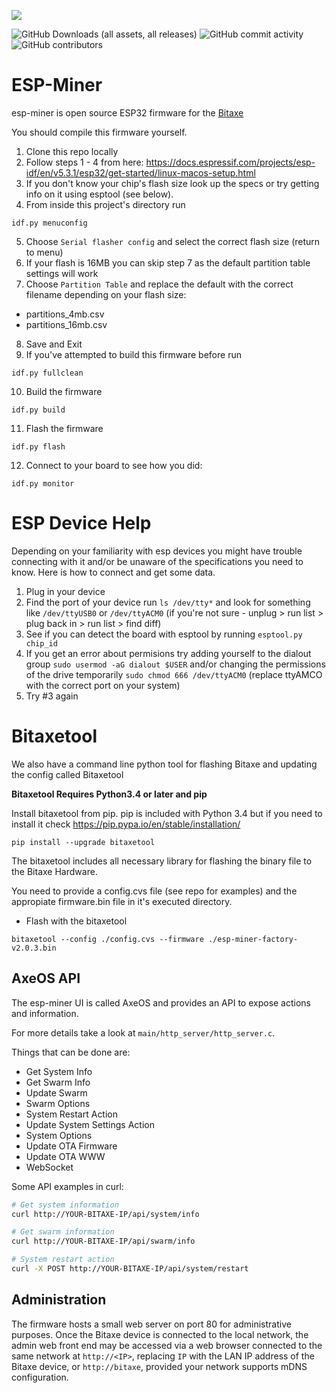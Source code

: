 [![](https://dcbadge.vercel.app/api/server/3E8ca2dkcC)](https://discord.gg/3E8ca2dkcC)

![GitHub Downloads (all assets, all releases)](https://img.shields.io/github/downloads/skot/esp-miner/total)
![GitHub commit activity](https://img.shields.io/github/commit-activity/t/skot/esp-miner)
![GitHub contributors](https://img.shields.io/github/contributors/skot/esp-miner)


# ESP-Miner
esp-miner is open source ESP32 firmware for the [Bitaxe](https://github.com/skot/bitaxe)

You should compile this firmware yourself. 
 
 1. Clone this repo locally
 2. Follow steps 1 - 4 from here: https://docs.espressif.com/projects/esp-idf/en/v5.3.1/esp32/get-started/linux-macos-setup.html
 3. If you don't know your chip's flash size look up the specs or try getting info on it using esptool (see below).
 4. From inside this project's directory  run
 ```
 idf.py menuconfig
 ```
 5. Choose `Serial flasher config` and select the correct flash size (return to menu)
 6. If your flash is 16MB you can skip step 7 as the default partition table settings will work
 7. Choose  `Partition Table` and replace the default with the correct filename depending on your flash size:
 - partitions_4mb.csv
 - partitions_16mb.csv
 8. Save and Exit
 9. If you've attempted to build this firmware before run 
 ```
 idf.py fullclean
 ```
 10. Build the firmware
 ```
 idf.py build
 ```
 11. Flash the firmware
 ```
 idf.py flash
 ```
 12. Connect to your board to see how you did:
 ```
 idf.py monitor
 ```

 # ESP Device Help
 Depending on your familiarity with esp devices you might have trouble connecting with it and/or be unaware of the specifications you need to know.  Here is how to connect and get some data.

 1. Plug in your device
 2. Find the port of your device run `ls /dev/tty*` and look for something like `/dev/ttyUSB0` or `/dev/ttyACM0` (if you're not sure - unplug > run list > plug back in > run list > find diff)
 3. See if you can detect the board with esptool by running `esptool.py chip_id`
 4. If you get an error about permisions try adding yourself to the dialout group `sudo usermod -aG dialout $USER` and/or changing the permissions of the drive temporarily `sudo chmod 666 /dev/ttyACM0` (replace ttyAMCO with the correct port on your system)
 5. Try #3 again

# Bitaxetool
We also have a command line python tool for flashing Bitaxe and updating the config called Bitaxetool 

**Bitaxetool Requires Python3.4 or later and pip**

Install bitaxetool from pip. pip is included with Python 3.4 but if you need to install it check <https://pip.pypa.io/en/stable/installation/>

```
pip install --upgrade bitaxetool
```
The bitaxetool includes all necessary library for flashing the binary file to the Bitaxe Hardware.

You need to provide a config.cvs file (see repo for examples) and the appropiate firmware.bin file in it's executed directory.

- Flash with the bitaxetool

```
bitaxetool --config ./config.cvs --firmware ./esp-miner-factory-v2.0.3.bin
```

## AxeOS API
The esp-miner UI is called AxeOS and provides an API to expose actions and information.

For more details take a look at `main/http_server/http_server.c`.

Things that can be done are:
  
  - Get System Info
  - Get Swarm Info
  - Update Swarm
  - Swarm Options
  - System Restart Action
  - Update System Settings Action
  - System Options
  - Update OTA Firmware
  - Update OTA WWW
  - WebSocket

Some API examples in curl:
  ```bash
  # Get system information
  curl http://YOUR-BITAXE-IP/api/system/info
  ```
  ```bash
  # Get swarm information
  curl http://YOUR-BITAXE-IP/api/swarm/info
  ```
  ```bash
  # System restart action
  curl -X POST http://YOUR-BITAXE-IP/api/system/restart
  ```

## Administration

The firmware hosts a small web server on port 80 for administrative purposes. Once the Bitaxe device is connected to the local network, the admin web front end may be accessed via a web browser connected to the same network at `http://<IP>`, replacing `IP` with the LAN IP address of the Bitaxe device, or `http://bitaxe`, provided your network supports mDNS configuration.

